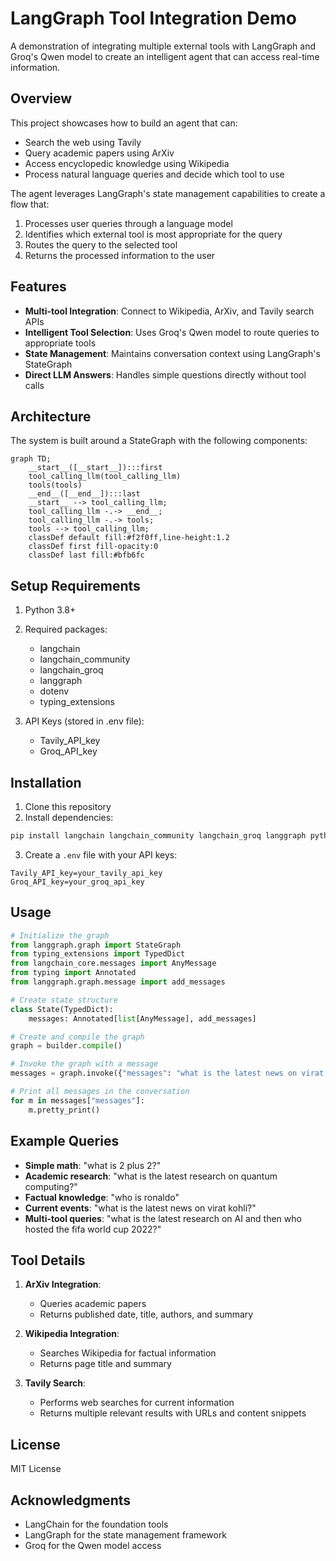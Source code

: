 # LangGraph Tool Integration Demo

A demonstration of integrating multiple external tools with LangGraph and Groq's Qwen model to create an intelligent agent that can access real-time information.

## Overview

This project showcases how to build an agent that can:
- Search the web using Tavily
- Query academic papers using ArXiv
- Access encyclopedic knowledge using Wikipedia
- Process natural language queries and decide which tool to use

The agent leverages LangGraph's state management capabilities to create a flow that:
1. Processes user queries through a language model
2. Identifies which external tool is most appropriate for the query
3. Routes the query to the selected tool
4. Returns the processed information to the user

## Features

- **Multi-tool Integration**: Connect to Wikipedia, ArXiv, and Tavily search APIs
- **Intelligent Tool Selection**: Uses Groq's Qwen model to route queries to appropriate tools
- **State Management**: Maintains conversation context using LangGraph's StateGraph
- **Direct LLM Answers**: Handles simple questions directly without tool calls

## Architecture

The system is built around a StateGraph with the following components:

```mermaid
graph TD;
    __start__([__start__]):::first
    tool_calling_llm(tool_calling_llm)
    tools(tools)
    __end__([__end__]):::last
    __start__ --> tool_calling_llm;
    tool_calling_llm -.-> __end__;
    tool_calling_llm -.-> tools;
    tools --> tool_calling_llm;
    classDef default fill:#f2f0ff,line-height:1.2
    classDef first fill-opacity:0
    classDef last fill:#bfb6fc
```

## Setup Requirements

1. Python 3.8+
2. Required packages:
   - langchain
   - langchain_community
   - langchain_groq
   - langgraph
   - dotenv
   - typing_extensions

3. API Keys (stored in .env file):
   - Tavily_API_key
   - Groq_API_key

## Installation

1. Clone this repository
2. Install dependencies:
```bash
pip install langchain langchain_community langchain_groq langgraph python-dotenv typing_extensions
```
3. Create a `.env` file with your API keys:
```
Tavily_API_key=your_tavily_api_key
Groq_API_key=your_groq_api_key
```

## Usage

```python
# Initialize the graph
from langgraph.graph import StateGraph
from typing_extensions import TypedDict
from langchain_core.messages import AnyMessage
from typing import Annotated
from langgraph.graph.message import add_messages

# Create state structure
class State(TypedDict):
    messages: Annotated[list[AnyMessage], add_messages]

# Create and compile the graph
graph = builder.compile()

# Invoke the graph with a message
messages = graph.invoke({"messages": "what is the latest news on virat kohli?"})

# Print all messages in the conversation
for m in messages["messages"]:
    m.pretty_print()
```

## Example Queries

- **Simple math**: "what is 2 plus 2?"
- **Academic research**: "what is the latest research on quantum computing?"
- **Factual knowledge**: "who is ronaldo"
- **Current events**: "what is the latest news on virat kohli?"
- **Multi-tool queries**: "what is the latest research on AI and then who hosted the fifa world cup 2022?"

## Tool Details

1. **ArXiv Integration**:
   - Queries academic papers
   - Returns published date, title, authors, and summary

2. **Wikipedia Integration**:
   - Searches Wikipedia for factual information
   - Returns page title and summary

3. **Tavily Search**:
   - Performs web searches for current information
   - Returns multiple relevant results with URLs and content snippets

## License

MIT License

## Acknowledgments

- LangChain for the foundation tools
- LangGraph for the state management framework
- Groq for the Qwen model access
